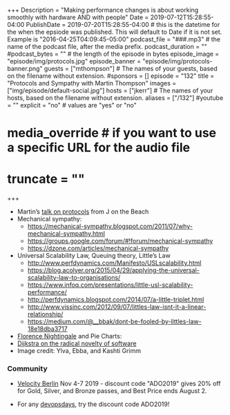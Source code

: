 +++
Description = "Making performance changes is about working smoothly with hardware AND with people"
Date = 2019-07-12T15:28:55-04:00
PublishDate = 2019-07-20T15:28:55-04:00 # this is the datetime for the when the epsiode was published. This will default to Date if it is not set. Example is "2016-04-25T04:09:45-05:00"
podcast_file = "###.mp3" # the name of the podcast file, after the media prefix.
podcast_duration = ""
#podcast_bytes = "" # the length of the episode in bytes
episode_image = "episode/img/protocols.jpg"
episode_banner = "episode/img/protocols-banner.png"
guests = ["mthompson"] # The names of your guests, based on the filename without extension.
#sponsors = []
episode = "132"
title = "Protocols and Sympathy with Martin Thompson"
images = ["img/episode/default-social.jpg"]
hosts = ["jkerr"] # The names of your hosts, based on the filename without extension.
aliases = ["/132"]
#youtube = ""
explicit = "no" # values are "yes" or "no"
# media_override # if you want to use a specific URL for the audio file
# truncate = ""
+++

* Martin’s [talk on protocols](https://www.youtube.com/watch?v=A5ovSBt0-C0) from J on the Beach
* Mechanical sympathy:
  * https://mechanical-sympathy.blogspot.com/2011/07/why-mechanical-sympathy.html  
  * https://groups.google.com/forum/#!forum/mechanical-sympathy  
  * https://dzone.com/articles/mechanical-sympathy  
* Universal Scalability Law, Queuing theory, Little’s Law
  * http://www.perfdynamics.com/Manifesto/USLscalability.html 
  * https://blog.acolyer.org/2015/04/29/applying-the-universal-scalability-law-to-organisations/ 
  * https://www.infoq.com/presentations/little-usl-scalability-performance/  
  * http://perfdynamics.blogspot.com/2014/07/a-little-triplet.html 
  * http://www.vissinc.com/2012/09/07/littles-law-isnt-it-a-linear-relationship/
  * https://medium.com/@__bbak/dont-be-fooled-by-littles-law-18e18dba3717
* [Florence Nightingale](https://www.kopisusa.com/florence-nightingale-pie-charts-birth-bi/) and Pie Charts: 
* [Dijkstra on the radical novelty of software](https://www.cs.utexas.edu/~EWD/transcriptions/EWD10xx/EWD1036.html)
* Image credit: Ylva, Ebba, and Kashti Grimm

### Community

* [Velocity Berlin](https://conferences.oreilly.com/velocity/vl-eu) Nov 4-7 2019 - discount code "ADO2019" gives 20% off for Gold, Silver, and Bronze passes, and Best Price ends August 2.

* For any [devopsdays](http://devopsdays.org), try the discount code ADO2019!


